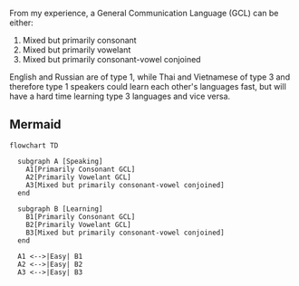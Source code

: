 From my experience, a General Communication Language (GCL) can be either:

1. Mixed but primarily consonant
1. Mixed but primarily vowelant
1. Mixed but primarily consonant-vowel conjoined

English and Russian are of type 1, while Thai and Vietnamese of type 3 and therefore type 1 speakers could learn each other's languages fast, but will have a hard time learning type 3 languages and vice versa.

## Mermaid

```mermaid
flowchart TD

  subgraph A [Speaking]
    A1[Primarily Consonant GCL]
    A2[Primarily Vowelant GCL]
    A3[Mixed but primarily consonant-vowel conjoined]
  end

  subgraph B [Learning]
    B1[Primarily Consonant GCL]
    B2[Primarily Vowelant GCL]
    B3[Mixed but primarily consonant-vowel conjoined]
  end

  A1 <-->|Easy| B1
  A2 <-->|Easy| B2
  A3 <-->|Easy| B3

```
